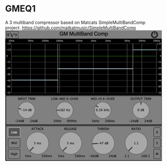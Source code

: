 # GMEQ1
A 3 multiband compressor based on Matcats SimpleMultiBandComp project.
https://github.com/matkatmusic/SimpleMultiBandComp
![Alt text](https://github.com/ularson/GMComp1/blob/main/Resources/GM%20Comp%201.png?raw=true)
